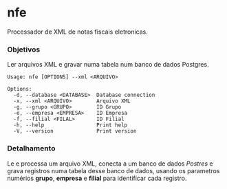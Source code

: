 # nfe

Processador de XML de notas fiscais eletronicas. 

### Objetivos

Ler arquivos XML e gravar numa tabela num banco de dados Postgres.

```aiignore
Usage: nfe [OPTIONS] --xml <ARQUIVO>

Options:
  -d, --database <DATABASE>  Database connection
  -x, --xml <ARQUIVO>        Arquivo XML
  -g, --grupo <GRUPO>        ID Grupo
  -e, --empresa <EMPRESA>    ID Empresa
  -f, --filial <FILAL>       ID Filial
  -h, --help                 Print help
  -V, --version              Print version

```
### Detalhamento

Le e processa um arquivo XML, conecta a um banco de dados *Postres* e grava registros
numa tabela desse banco de dados, usando os parametros numérios **grupo**, **empresa** e **filial**
para identificar cada registro.

